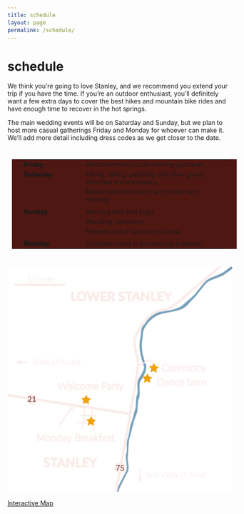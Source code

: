 ```yaml
---
title: schedule
layout: page
permalink: /schedule/
---
```

<style>
table  {
  border-spacing: 0 30px;
  padding: 0 20px 0 20px;
  margin: 40px 10px 40px 10px;
  background-color: #4f1712;

}

tr {
  margin-top: 0px;
}
td {
  vertical-align: top;
}
td:first-child {
  font-weight: 900;
}
td p {
  margin-top: 0;
  margin-bottom: 5px;
}
</style>

<h1> schedule </h1>
We think you’re going to love Stanley, and we recommend you extend your trip if
you have the time. If you’re an outdoor enthusiast, you’ll definitely want a
few extra days to cover the best hikes and mountain bike rides and have enough
time to recover in the hot springs.

The main wedding events will be on Saturday and Sunday, but we plan to host
more casual gatherings Friday and Monday for whoever can make it. We’ll add
more detail including dress codes as we get closer to the date.

<style>
</style>
<table>
<colgroup>
  <col span="1" style="width:30%;">
</colgroup>
<tr>
<td>Friday</td>
  <td>Welcome event in the evening (optional)</td>
</tr>

<tr>
<td>Saturday</td>

<td>
  <p>
  Hiking, biking, paddling and other group activities in the
  morning
  </p>
  <p>
  Rehearsal dinner and party in the early evening
  </p>
</td>
</tr>

<tr>
<td>Sunday</td>
<td>
  <p>
  Morning hike and yoga
  </p>
  <p>
  Wedding ceremony
  </p>
  <p>
  Reception and dancing to follow
  </p>
</td>
</tr>

<tr>
<td>Monday</td>
<td>Goodbye event in the evening (optional)</td>
</tr>
</table>

<img src="/assets/img/map.png">

<a href="https://www.google.com/maps/d/u/0/edit?mid=1_B3vhMWHFdH3K45NLqSttNAF5bBIlxmC&ll=44.21602395604157%2C-114.93824980208565&z=18">Interactive Map</a>
